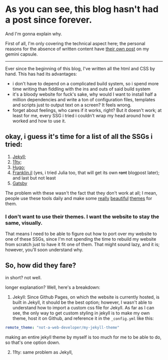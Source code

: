 # As you can see, this blog hasn't had a post since forever.

And I'm gonna explain why.

First of all, I'm only covering the technical aspect here; the personal reasons for the absence of written content have [their own post](//not-a-web-developer.srht.site/2022/June/writing.gmi) on my gemini capsule.

---

Ever since the beginning of this blog, I've written all the html and CSS by hand. This has had its advantages:
- i don't have to depend on a complicated build system, so i spend more time writing than fiddling with the ins and outs of said build system
- it's a bloody website for fuck's sake, why would I want to install half a million dependencies and write a ton of configuration files, templates and scripts just to output text on a screen? It feels wrong.
- forget about feelings, who cares if it works, right? But it doesn't work; at least for me, every SSG i tried i couldn't wrap my head around how it worked and how to use it.

## okay, i guess it's time for a list of all the SSGs i tried:

1. [Jekyll](http://jekyllrb.com/);
2. [11ty](https://www.11ty.dev/);
3. [Hugo](https://gohugo.io/);
4. [Franklin.jl](https://franklinjl.org/) (yes, i tried Julia too, that will get its own ~~rant~~ blogpost later); and last but not least
5. [Gatsby](https://www.gatsbyjs.com/)

The problem with these wasn't the fact that they don't work at all; I mean, people use these tools daily and make some [really](https://github.com/jeffreytse/jekyll-theme-yat/) [beautiful](https://github.com/yinkakun/eleventy-duo) [themes](https://themes.gohugo.io/themes/hermit/) for them.

### I don't want to use their themes. I want the website to stay the same, visually.

That means I need to be able to figure out how to port over my website to one of these SSGs, since I'm not spending the time to rebuild my website from scratch just to have it fit one of them. That might sound lazy, and it is; however, you'll soon understand why.

## So, how did they fare?

in short? not well.

longer explanation? Well, here's a breakdown:

1. Jekyll: Since Github Pages, on which the website is currently hosted, is built in Jekyll, it should be the best option; however, I wasn't able to understand how to import a custom css file for Jekyll. As far as I can see, the only way to get custom styling in jekyll is to make my own theme, host it on Github, and reference it in the `_config.yml` like this:
```yaml
remote_theme: "not-a-web-developer/my-jekyll-theme"
```
making an entire jekyll theme by myself is too much for me to be able to do, so that's one option down.

2. 11ty: same problem as Jekyll, 

